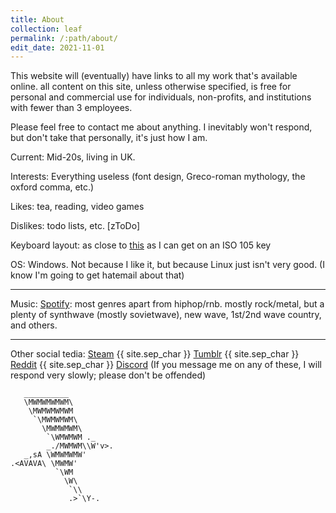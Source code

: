 ```yaml
---
title: About
collection: leaf
permalink: /:path/about/
edit_date: 2021-11-01
---
```


This website will (eventually) have links to all my work that's available online. all content on this site, unless otherwise specified, is free for personal and commercial use for individuals, non-profits, and institutions with fewer than 3 employees.

Please feel free to contact me about anything. I inevitably won't respond, but don't take that personally, it's just how I am. 

Current: Mid-20s, living in UK.

Interests: Everything useless (font design, Greco-roman mythology, the oxford comma, etc.)

Likes: tea, reading, video games

Dislikes: todo lists, etc. [zToDo]

Keyboard layout: as close to [this](http://www.keyboard-layout-editor.com/#/gists/706d745d94785947cd75d64f6cd978f9) as I can get on an ISO 105 key

OS: Windows. Not because I like it, but because Linux just isn't very good. (I know I'm going to get hatemail about that)

---

Music: [Spotify](https://open.spotify.com/playlist/5q8crqSxKiqtpIKnAgkYRU?si=UEucTXZZRP2mZ2PBVUpY1A): most genres apart from hiphop/rnb. mostly rock/metal, but a plenty of synthwave  (mostly sovietwave), new wave, 1st/2nd wave country, and others.

---

Other social tedia: [Steam](https://steamcommunity.com/id/zeusofthecrows/) {{ site.sep_char }} [Tumblr](https://zeusofthecrows.tumblr.com/) {{ site.sep_char }} [Reddit](https://www.reddit.com/user/ZeusOfTheCrows/overview) {{ site.sep_char }} [Discord](https://discord.app/ZeusOfTheCrows#0492 "ZeusOfTheCrows#0492") 
(If you message me on any of these, I will respond very slowly; please don't be offended)


	   __________
	   \MWMWMWMWM\             
	    \MWMWMWMWM         
	     `\MWMWMWM\            
	       \MWMWMWM\           
	        `\WMWMWM ._    
	        _./MWMWM\\W'v>.
	   _,sA \WMWMWMW'          
	.<AVAVA\ \MWMW'            
	          `\WM             
	            \W\            
	             `\\           
	             .>`\Y-.

